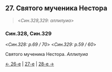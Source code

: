 
## 27. Святого мученика Нестора

> <*Син.328,329: аллилуиа*>

### Син.328, Син.329

<*Син.328: p.69 / 70*>
<*Син.329: p.59 / 60*>

Святого мученика Нестора. *Аллилуиа*

[← 26-е](10_26_SAB.ru.md) | [27-е](README.md#27-й) | [28-е →](10_28_SAB.ru.md)
